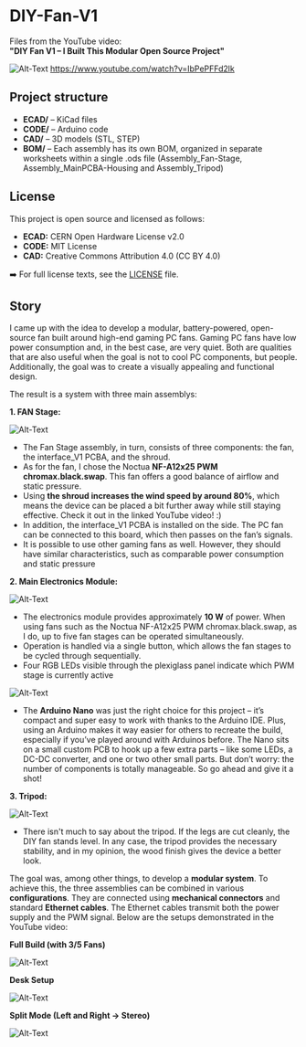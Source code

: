 # DIY-Fan-V1

Files from the YouTube video:  
**"DIY Fan V1 – I Built This Modular Open Source Project"**

![Alt-Text](img/DIY_FAN_V1_Thumbnail.png)
https://www.youtube.com/watch?v=IbPePFFd2lk



## Project structure

- **ECAD/** – KiCad files  
- **CODE/** – Arduino code  
- **CAD/** – 3D models (STL, STEP)
- **BOM/** – Each assembly has its own BOM, organized in separate worksheets within a single .ods file (Assembly_Fan-Stage, Assembly_MainPCBA-Housing and Assembly_Tripod)



## License

This project is open source and licensed as follows:

- **ECAD:** CERN Open Hardware License v2.0  
- **CODE:** MIT License  
- **CAD:** Creative Commons Attribution 4.0 (CC BY 4.0)

➡️ For full license texts, see the [LICENSE](LICENSE) file.


## Story

I came up with the idea to develop a modular, battery-powered, open-source fan built around high-end gaming PC fans. Gaming PC fans have low power consumption and, in the best case, are very quiet. Both are qualities that are also useful when the goal is not to cool PC components, but people. Additionally, the goal was to create a visually appealing and functional design.

The result is a system with three main assemblys: 


**1. FAN Stage:**

![Alt-Text](img/Assembly1.png)

- The Fan Stage assembly, in turn, consists of three components: the fan, the interface_V1 PCBA, and the shroud.
- As for the fan, I chose the Noctua **NF-A12x25 PWM chromax.black.swap**. This fan offers a good balance of airflow and static pressure.
- Using **the shroud increases the wind speed by around 80%**, which means the device can be placed a bit further away while still staying effective. Check it out in the linked YouTube video! :)
- In addition, the interface_V1 PCBA is installed on the side. The PC fan can be connected to this board, which then passes on the fan’s signals.
- It is possible to use other gaming fans as well. However, they should have similar characteristics, such as comparable power consumption and static pressure


**2. Main Electronics Module:**

![Alt-Text](img/Assembly2.png)

- The electronics module provides approximately **10 W** of power. When using fans such as the Noctua NF-A12x25 PWM chromax.black.swap, as I do, up to five fan stages can be operated simultaneously.
- Operation is handled via a single button, which allows the fan stages to be cycled through sequentially.
- Four RGB LEDs visible through the plexiglass panel indicate which PWM stage is currently active

![Alt-Text](img/ArduinoNano.png)

- The **Arduino Nano** was just the right choice for this project – it’s compact and super easy to work with thanks to the Arduino IDE. Plus, using an Arduino makes it way easier for others to recreate the build, especially if you’ve played around with Arduinos before. The Nano sits on a small custom PCB to hook up a few extra parts – like some LEDs, a DC-DC converter, and one or two other small parts. But don’t worry: the number of components is totally manageable. So go ahead and give it a shot!


**3. Tripod:**

![Alt-Text](img/Assembly3.png)

- There isn't much to say about the tripod. If the legs are cut cleanly, the DIY fan stands level. In any case, the tripod provides the necessary stability, and in my opinion, the wood finish gives the device a better look.


The goal was, among other things, to develop a **modular system**. To achieve this, the three assemblies can be combined in various **configurations**. They are connected using **mechanical connectors** and standard **Ethernet cables**. The Ethernet cables transmit both the power supply and the PWM signal. Below are the setups demonstrated in the YouTube video:


**Full Build (with 3/5 Fans)**

![Alt-Text](img/Build1.png)


**Desk Setup**

![Alt-Text](img/Build2.png)


**Split Mode (Left and Right → Stereo)**

![Alt-Text](img/Build3.png)





